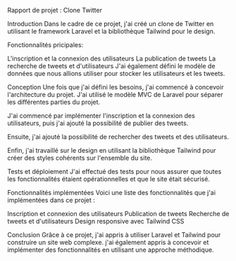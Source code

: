 Rapport de projet : Clone Twitter


Introduction
Dans le cadre de ce projet, j'ai créé un clone de Twitter en utilisant le framework Laravel et la bibliothèque Tailwind pour le design.

Fonctionnalités pricipales:

L'inscription et la connexion des utilisateurs
La publication de tweets
La recherche de tweets et d'utilisateurs
J'ai également défini le modèle de données que nous allions utiliser pour stocker les utilisateurs et les tweets.

Conception
Une fois que j'ai défini les besoins, j'ai commencé à concevoir l'architecture du projet. J'ai utilisé le modèle MVC de Laravel pour séparer les différentes parties du projet.

J'ai commencé par implémenter l'inscription et la connexion des utilisateurs, puis j'ai ajouté la possibilité de publier des tweets.

Ensuite, j'ai ajouté la possibilité de rechercher des tweets et des utilisateurs.

Enfin, j'ai travaillé sur le design en utilisant la bibliothèque Tailwind pour créer des styles cohérents sur l'ensemble du site.

Tests et déploiement
J'ai effectué des tests pour nous assurer que toutes les fonctionnalités étaient opérationnelles et que le site était sécurisé.

Fonctionnalités implémentées
Voici une liste des fonctionnalités que j'ai implémentées dans ce projet :

Inscription et connexion des utilisateurs
Publication de tweets
Recherche de tweets et d'utilisateurs
Design responsive avec Tailwind CSS


Conclusion
Grâce à ce projet, j'ai appris à utiliser Laravel et Tailwind pour construire un site web complexe. j'ai également appris à concevoir et implémenter des fonctionnalités en utilisant une approche méthodique.
